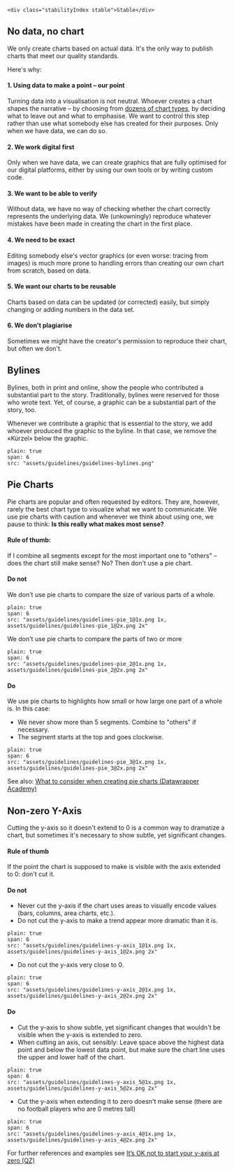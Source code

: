 ```html|span-1,no-source,plain
<div class="stabilityIndex stable">Stable</div>
```

## No data, no chart
We only create charts based on actual data. It's the only way to publish charts that meet our quality standards.

Here's why:

#### 1. Using data to make a point – our point
Turning data into a visualisation is not neutral. Whoever creates a chart shapes the narrative – by choosing from [dozens of chart types](https://github.com/ft-interactive/chart-doctor/tree/master/visual-vocabulary), by deciding what to leave out and what to emphasise. We want to control this step rather than use what somebody else has created for their purposes. Only when we have data, we can do so.

#### 2. We work digital first
Only when we have data, we can create graphics that are fully optimised for our digital platforms, either by using our own tools or by writing custom code.

#### 3. We want to be able to verify
Without data, we have no way of checking whether the chart correctly represents the underlying data. We (unkowningly) reproduce whatever mistakes have been made in creating the chart in the first place.

#### 4. We need to be exact
Editing somebody else's vector graphics (or even worse: tracing from images) is much more prone to handling errors than creating our own chart from scratch, based on data. 

#### 5. We want our charts to be reusable
Charts based on data can be updated (or corrected) easily, but simply changing or adding numbers in the data set.

#### 6. We don't plagiarise
Sometimes we might have the creator's permission to reproduce their chart, but often we don't.


## Bylines
Bylines, both in print and online, show the people who contributed a substantial part to the story. Traditionally, bylines were reserved for those who wrote text. Yet, of course, a graphic can be a substantial part of the story, too.

Whenever we contribute a graphic that is essential to the story, we add whoever produced the graphic to the byline. In that case, we remove the «Kürzel» below the graphic.


```image
plain: true
span: 6
src: "assets/guidelines/guidelines-bylines.png"
```



## Pie Charts
Pie charts are popular and often requested by editors. They are, however, rarely the best chart type to visualize what we want to communicate. We use pie charts with caution and whenever we think about using one, we pause to think: **Is this really what makes most sense?**

#### Rule of thumb:
If I combine all segments except for the most important one to "others" – does the chart still make sense?
No? Then don't use a pie chart.

#### Do not

We don't use pie charts to compare the size of various parts of a whole.

```image
plain: true
span: 6
src: "assets/guidelines/guidelines-pie_1@1x.png 1x, assets/guidelines/guidelines-pie_1@2x.png 2x"
```

We don't use pie charts to compare the parts of two or more

```image
plain: true
span: 6
src: "assets/guidelines/guidelines-pie_2@1x.png 1x, assets/guidelines/guidelines-pie_2@2x.png 2x"
```

#### Do

We use pie charts to highlights how small or how large one part of a whole is.
In this case:
- We never show more than 5 segments. Combine to "others" if necessary.
- The segment starts at the top and goes clockwise.

```image
plain: true
span: 6
src: "assets/guidelines/guidelines-pie_3@1x.png 1x, assets/guidelines/guidelines-pie_3@2x.png 2x"
```

See also: [What to consider when creating pie charts (Datawrapper Academy)](https://academy.datawrapper.de/article/127-what-to-consider-when-creating-a-pie-chart)

## Non-zero Y-Axis

Cutting the y-axis so it doesn't extend to 0 is a common way to dramatize a chart, but sometimes it's necessary to show subtle, yet significant changes.

#### Rule of thumb

If the point the chart is supposed to make is visible with the axis extended to 0: don't cut it.

#### Do not

- Never cut the y-axis if the chart uses areas to visually encode values (bars, columns, area charts, etc.).
- Do not cut the y-axis to make a trend appear more dramatic than it is.

```image
plain: true
span: 6
src: "assets/guidelines/guidelines-y-axis_1@1x.png 1x, assets/guidelines/guidelines-y-axis_1@2x.png 2x"
```

- Do not cut the y-axis very close to 0.

```image
plain: true
span: 6
src: "assets/guidelines/guidelines-y-axis_2@1x.png 1x, assets/guidelines/guidelines-y-axis_2@2x.png 2x"
```

#### Do

- Cut the y-axis to show subtle, yet significant changes that wouldn't be visible when the y-axis is extended to zero.
- When cutting an axis, cut sensibly: Leave space above the highest data point and below the lowest data point, but make sure the chart line uses the upper and lower half of the chart.

```image
plain: true
span: 6
src: "assets/guidelines/guidelines-y-axis_5@1x.png 1x, assets/guidelines/guidelines-y-axis_5@2x.png 2x"
```

- Cut the y-axis when extending it to zero doesn't make sense (there are no football players who are 0 metres tall)

```image
plain: true
span: 6
src: "assets/guidelines/guidelines-y-axis_4@1x.png 1x, assets/guidelines/guidelines-y-axis_4@2x.png 2x"
```

For further references and examples see [It’s OK not to start your y-axis at zero (QZ)](https://qz.com/418083/its-ok-not-to-start-your-y-axis-at-zero/)



